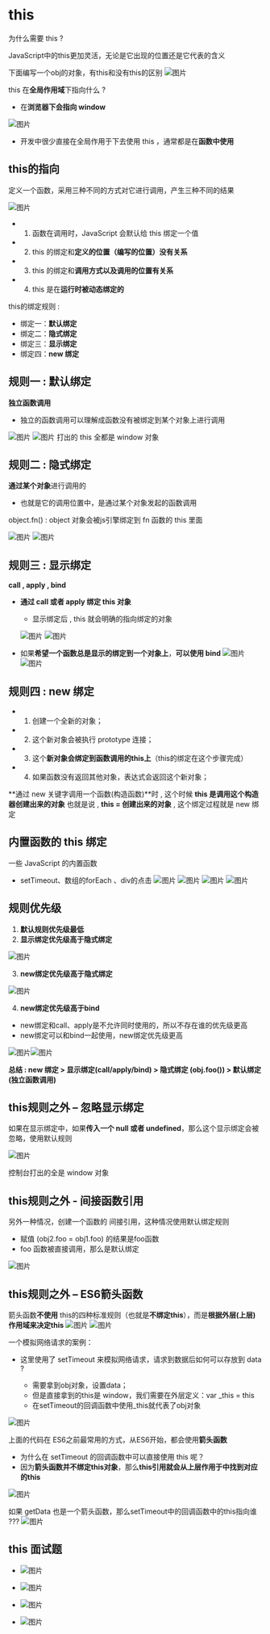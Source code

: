 # this

为什么需要 this ? 

JavaScript中的this更加灵活，无论是它出现的位置还是它代表的含义 

下面编写一个obj的对象，有this和没有this的区别
![图片](../.vuepress/public/images/this1.png)


this 在**全局作用域**下指向什么 ? 
* 在**浏览器下会指向 window**

![图片](../.vuepress/public/images/windowthis.png)

* 开发中很少直接在全局作用于下去使用 this ，通常都是在**函数中使用**

## this的指向 
定义一个函数，采用三种不同的方式对它进行调用，产生三种不同的结果

![图片](../.vuepress/public/images/tfn.png)

* 1. 函数在调用时，JavaScript 会默认给 this 绑定一个值
* 2. this 的绑定和**定义的位置（编写的位置）没有关系**
* 3. this 的绑定和**调用方式以及调用的位置有关系**
* 4. this 是在**运行时被动态绑定的**

this的绑定规则 : 

* 绑定一：**默认绑定**
* 绑定二：**隐式绑定**
* 绑定三：**显示绑定**
* 绑定四：**new 绑定**

## 规则一 : 默认绑定

**独立函数调用**
* 独立的函数调用可以理解成函数没有被绑定到某个对象上进行调用

![图片](../.vuepress/public/images/moren1.png)  ![图片](../.vuepress/public/images/moren2.png)
打出的 this 全都是 window 对象 

## 规则二 : 隐式绑定 
**通过某个对象**进行调用的
* 也就是它的调用位置中，是通过某个对象发起的函数调用

object.fn() : object 对象会被js引擎绑定到 fn 函数的 this 里面

![图片](../.vuepress/public/images/yinshi1.png)  ![图片](../.vuepress/public/images/yinshi2.png)
## 规则三 : 显示绑定
**call , apply , bind**

* **通过 call 或者 apply 绑定 this 对象**

  * 显示绑定后 , this 就会明确的指向绑定的对象

  ![图片](../.vuepress/public/images/ca1.png) 
  ![图片](../.vuepress/public/images/ca2.png)
* 如果**希望一个函数总是显示的绑定到一个对象上**，**可以使用 bind**
  ![图片](../.vuepress/public/images/bind1.png) 
  ![图片](../.vuepress/public/images/bind2.png)

## 规则四 : new 绑定
* 1. 创建一个全新的对象；
* 2. 这个新对象会被执行 prototype 连接；
* 3. 这个**新对象会绑定到函数调用的this上**（this的绑定在这个步骤完成）
* 4. 如果函数没有返回其他对象，表达式会返回这个新对象；

**通过 new 关键字调用一个函数(构造函数)**时 , 这个时候 **this 是调用这个构造器创建出来的对象**
也就是说 , **this = 创建出来的对象** , 这个绑定过程就是 new 绑定

## 内置函数的 this 绑定 
一些 JavaScript 的内置函数 

* setTimeout、数组的forEach 、div的点击
![图片](../.vuepress/public/images/neizhi1.png)  ![图片](../.vuepress/public/images/neizhi2.png)
![图片](../.vuepress/public/images/neizhi3.png)
![图片](../.vuepress/public/images/neizhi4.png)
## 规则优先级
1. **默认规则优先级最低**
2. **显示绑定优先级高于隐式绑定**

![图片](../.vuepress/public/images/xian1.png)

3. **new绑定优先级高于隐式绑定**

![图片](../.vuepress/public/images/new1.png)

4. **new绑定优先级高于bind**
* new绑定和call、apply是不允许同时使用的，所以不存在谁的优先级更高
* new绑定可以和bind一起使用，new绑定优先级更高

![图片](../.vuepress/public/images/nb2.png)![图片](../.vuepress/public/images/nb1.png) 

**总结 : new 绑定 > 显示绑定(call/apply/bind) > 隐式绑定 (obj.foo()) > 默认绑定(独立函数调用)**

## this规则之外 – 忽略显示绑定
如果在显示绑定中，如果**传入一个 null 或者 undefined**，那么这个显示绑定会被忽略，使用默认规则

![图片](../.vuepress/public/images/nub2.png)

控制台打出的全是 window 对象
## this规则之外 - 间接函数引用
另外一种情况，创建一个函数的 间接引用，这种情况使用默认绑定规则
* 赋值 (obj2.foo = obj1.foo) 的结果是foo函数
* foo 函数被直接调用，那么是默认绑定

![图片](../.vuepress/public/images/jjyy.png)

## this规则之外 – ES6箭头函数
箭头函数**不使用** this的四种标准规则（也就是**不绑定this**），而是**根据外层(上层)作用域来决定this**
![图片](../.vuepress/public/images/jt0.png)
![图片](../.vuepress/public/images/jt1.png)

一个模拟网络请求的案例：
* 这里使用了 setTimeout 来模拟网络请求，请求到数据后如何可以存放到 data ?

  * 需要拿到obj对象，设置data；
  * 但是直接拿到的this是 window，我们需要在外层定义：var _this = this
  * 在setTimeout的回调函数中使用_this就代表了obj对象

![图片](../.vuepress/public/images/_this.png)

上面的代码在 ES6之前最常用的方式，从ES6开始，都会使用**箭头函数**
* 为什么在 setTimeout 的回调函数中可以直接使用 this 呢？
* 因为**箭头函数并不绑定this对象**，那么**this引用就会从上层作用于中找到对应的this**

![图片](../.vuepress/public/images/thisxx.png)

如果 getData 也是一个箭头函数，那么setTimeout中的回调函数中的this指向谁 ??? 
![图片](../.vuepress/public/images/wtwtwt.png)
## this 面试题

* ![图片](../.vuepress/public/images/tm1.png)

* ![图片](../.vuepress/public/images/tm2.png)

* ![图片](../.vuepress/public/images/tm3.png)

* ![图片](../.vuepress/public/images/tm4.png)


